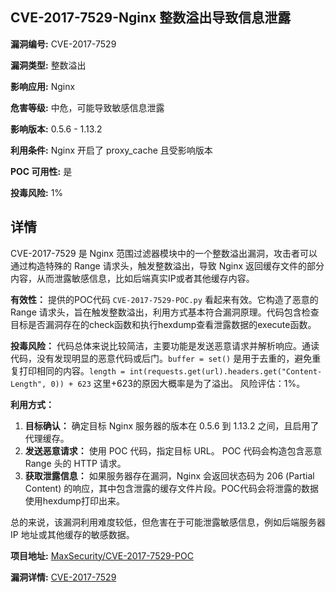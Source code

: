 ## CVE-2017-7529-Nginx 整数溢出导致信息泄露

**漏洞编号:** CVE-2017-7529

**漏洞类型:** 整数溢出

**影响应用:** Nginx

**危害等级:** 中危，可能导致敏感信息泄露

**影响版本:** 0.5.6 - 1.13.2

**利用条件:** Nginx 开启了 proxy_cache 且受影响版本

**POC 可用性:** 是

**投毒风险:** 1%

## 详情

CVE-2017-7529 是 Nginx 范围过滤器模块中的一个整数溢出漏洞，攻击者可以通过构造特殊的 Range 请求头，触发整数溢出，导致 Nginx 返回缓存文件的部分内容，从而泄露敏感信息，比如后端真实IP或者其他缓存内容。

**有效性：**
提供的POC代码 `CVE-2017-7529-POC.py` 看起来有效。它构造了恶意的 Range 请求头，旨在触发整数溢出，利用方式基本符合漏洞原理。代码包含检查目标是否漏洞存在的check函数和执行hexdump查看泄露数据的execute函数。

**投毒风险：**
代码总体来说比较简洁，主要功能是发送恶意请求并解析响应。通读代码，没有发现明显的恶意代码或后门。`buffer = set()` 是用于去重的，避免重复打印相同的内容。`length = int(requests.get(url).headers.get("Content-Length", 0)) + 623` 这里+623的原因大概率是为了溢出。
风险评估：1%。

**利用方式：**
1.  **目标确认：** 确定目标 Nginx 服务器的版本在 0.5.6 到 1.13.2 之间，且启用了代理缓存。
2.  **发送恶意请求：** 使用 POC 代码，指定目标 URL。 POC 代码会构造包含恶意 Range 头的 HTTP 请求。
3.  **获取泄露信息：** 如果服务器存在漏洞，Nginx 会返回状态码为 206 (Partial Content) 的响应，其中包含泄露的缓存文件片段。POC代码会将泄露的数据使用hexdump打印出来。

总的来说，该漏洞利用难度较低，但危害在于可能泄露敏感信息，例如后端服务器 IP 地址或其他缓存的敏感数据。

**项目地址:** [MaxSecurity/CVE-2017-7529-POC](https://github.com/MaxSecurity/CVE-2017-7529-POC)

**漏洞详情:** [CVE-2017-7529](https://nvd.nist.gov/vuln/detail/CVE-2017-7529)
